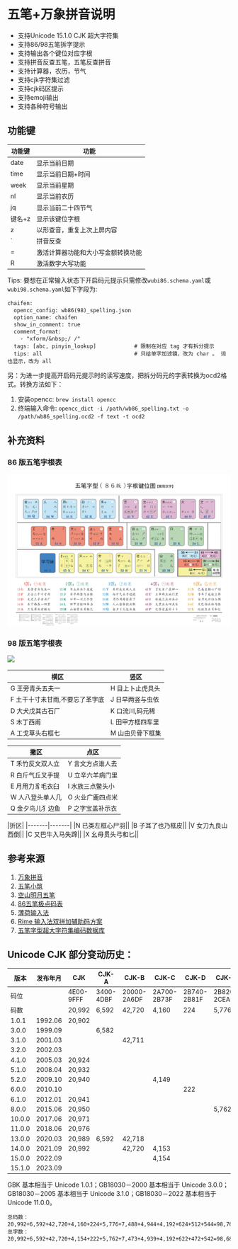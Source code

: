 # 五笔+万象拼音说明
* 支持Unicode 15.1.0 CJK 超大字符集
* 支持86/98五笔拆字提示
* 支持输出各个键位对应字根
* 支持拼音反查五笔，五笔反查拼音
* 支持计算器，农历，节气
* 支持cjk字符集过滤
* 支持cjk码区提示
* 支持emoji输出
* 支持各种符号输出

## 功能键
|功能键|功能|
| ----- | ---- |
|date|显示当前日期|
|time|显示当前日期+时间|
|week|显示当前星期|
|nl|显示当前农历|
|jq|显示当前二十四节气|
|键名+z|显示该键位字根|
|z|以形查音，重复上次上屏内容|
|`|拼音反查|
|=|激活计算器功能和大小写金额转换功能|
|R|激活数字大写功能|

Tips: 要想在正常输入状态下开启码元提示只需修改`wubi86.schema.yaml`或`wubi98.schema.yaml`如下字段为:
```  
chaifen:
  opencc_config: wb86(98)_spelling.json
  option_name: chaifen
  show_in_comment: true 
  comment_format:     
    - "xform/&nbsp;/ /"
  tags: [abc, pinyin_lookup]            # 限制在对应 tag 才有拆分提示
  tips: all                             # 只给单字加滤镜，改为 char 。 词也显示，改为 all
```

另：为进一步提高开启码元提示时的读写速度，把拆分码元的字表转换为ocd2格式。转换方法如下：
1. 安装opencc: ```brew install opencc```
2. 终端输入命令: ```opencc_dict -i /path/wb86_spelling.txt -o /path/wb86_spelling.ocd2 -f text -t ocd2```


## 补充资料

### 86 版五笔字根表

![](./wubi86.jpg)

### 98 版五笔字根表

![](./98五笔码元-全图-青葱.jpg)
 
 |横区|竖区|
 |-------|-------|
 |G 王旁青头五夫一|H 目上卜止虎具头|
 |F 土干十寸未甘雨,不要忘了革字底|J 日早两竖与虫依|
 |D 大犬戊其古石厂|K 口流川,码元稀|
 |S 木丁西甫|L 田甲方框四车里|
 |A 工戈草头右框七|M 山由贝骨下框集|
 
 |撇区|点区|
 |-------|-------|
 |T 禾竹反文双人立|Y 言文方点谁人去|
 |R 白斤气丘叉手提|U 立辛六羊病门里|
 |E 月用力豸毛衣臼|I 水族三点鳖头小|
 |W 人八登头单人几|O 火业广鹿四点米|
 |Q 金夕鸟儿犭边鱼|P 之字宝盖补示衣|
 
 |折区|
 |-------|-------|
 |N 已类左框心尸羽|| 
 |B 子耳了也乃框皮||
 |V 女刀九良山西倒||
 |C 又巴牛入马失蹄||
 |X 幺母贯头弓和匕||


## 参考来源

1. [万象拼音](https://github.com/amzxyz/rime_wanxiang)
2. [五笔小筑](https://github.com/yanhuacuo/98wubi)
3. [空山明月五笔](https://github.com/mrshiqiqi/rime-wubi)
4. [86五笔极点码表](https://github.com/KyleBing/rime-wubi86-jidian)
5. [薄荷输入法](https://github.com/Mintimate/oh-my-rime)
6. [Rime 输入法双拼加辅助码方案](https://github.com/boomker/rime-fast-xhup)
7. [五笔字型超大字符集编码数据库](https://github.com/CNMan/UnicodeCJK-WuBi)

## Unicode CJK 部分变动历史：

|版本|发布年月|CJK|CJK-A|CJK-B|CJK-C|CJK-D|CJK-E|CJK-F|CJK-G|CJK-H|CJK-I|CJK-CI|CJK-CIS|
|-------|-------|-------|-------|-------|-------|-------|-------|-------|-------|-------|-------|-------|-------|
|码位||4E00-9FFF|3400-4DBF|20000-2A6DF|2A700-2B73F|2B740-2B81F|2B820-2CEAF|2CEB0-2EBEF|30000-3134F|31350-323AF|2EBF0-2EE5F|F900-FAFF|2F800-2FA1F|
|码数||20,992|6,592|42,720|4,160|224|5,776|7,488|4,944|4,192|624|512|544|
|1.0.1|1992.06|20,902||||||||||302||
|3.0.0|1999.09||6,582|||||||||||
|3.1.0|2001.03|||42,711|||||||||542|
|3.2.0|2002.03|||||||||||361||
|4.1.0|2005.03|20,924||||||||||467||
|5.1.0|2008.04|20,932||||||||||||
|5.2.0|2009.10|20,940|||4,149|||||||470||
|6.0.0|2010.10|||||222||||||||
|6.1.0|2012.01|20,941||||||||||472||
|8.0.0|2015.06|20,950|||||5,762|||||||
|10.0.0|2017.06|20,971||||||7,473||||||
|11.0.0|2018.06|20,976||||||||||||
|13.0.0|2020.03|20,989|6,592|42,718|||||4,939|||||
|14.0.0|2021.09|20,992||42,720|4,153|||||||||
|15.0.0|2022.09||||4,154|||||4,192||||
|15.1.0|2023.09||||||||||622|||

GBK 基本相当于 Unicode 1.0.1；GB18030－2000 基本相当于 Unicode 3.0.0；GB18030－2005 基本相当于 Unicode 3.1.0；GB18030－2022 基本相当于 Unicode 11.0.0。

```
总码数：20,992+6,592+42,720+4,160+224+5,776+7,488+4,944+4,192+624+512+544=98,768
总字数：20,992+6,592+42,720+4,154+222+5,762+7,473+4,939+4,192+622+472+542=98,682
```
